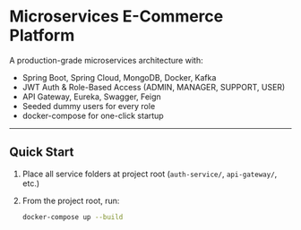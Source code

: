 # Microservices E-Commerce Platform

A production-grade microservices architecture with:

- Spring Boot, Spring Cloud, MongoDB, Docker, Kafka
- JWT Auth & Role-Based Access (ADMIN, MANAGER, SUPPORT, USER)
- API Gateway, Eureka, Swagger, Feign
- Seeded dummy users for every role
- docker-compose for one-click startup

---

## Quick Start

1. Place all service folders at project root (`auth-service/`, `api-gateway/`, etc.)
2. From the project root, run:

   ```bash
   docker-compose up --build
